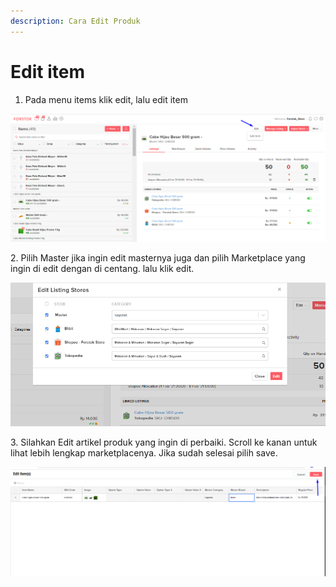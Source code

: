 ```yaml
---
description: Cara Edit Produk
---
```


# Edit item

1. Pada menu items klik edit, lalu edit item

![](<../../.gitbook/assets/image (58).png>)

2\. Pilih Master jika ingin edit masternya juga dan pilih Marketplace yang ingin di edit dengan di centang. lalu klik edit.

![](<../../.gitbook/assets/image (18).png>)

3\. Silahkan Edit artikel produk yang ingin di perbaiki. Scroll ke kanan untuk lihat lebih lengkap marketplacenya. Jika sudah selesai pilih save.

![](<../../.gitbook/assets/image (112).png>)
